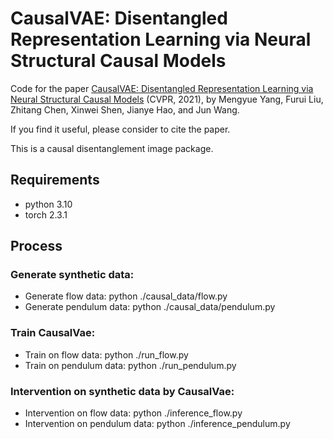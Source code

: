 # CausalVAE: Disentangled Representation Learning via Neural Structural Causal Models

Code for the paper [CausalVAE: Disentangled Representation Learning via Neural Structural Causal Models](https://arxiv.org/abs/2004.08697.pdf) (CVPR, 2021), by Mengyue Yang, Furui Liu, Zhitang Chen, Xinwei Shen, Jianye Hao, and Jun Wang.

If you find it useful, please consider to cite the paper.

This is a causal disentanglement image package. 

## Requirements
- python 3.10
- torch 2.3.1

## Process

### Generate synthetic data: 
- Generate flow data: python ./causal_data/flow.py
- Generate pendulum data: python ./causal_data/pendulum.py

### Train CausalVae:
- Train on flow data: python ./run_flow.py
- Train on pendulum data: python ./run_pendulum.py

### Intervention on synthetic data by CausalVae:
- Intervention on flow data: python ./inference_flow.py
- Intervention on pendulum data: python ./inference_pendulum.py
